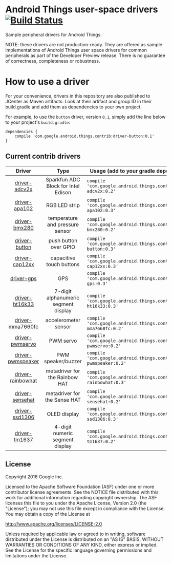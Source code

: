 Android Things user-space drivers [![Build Status](https://travis-ci.org/androidthings/contrib-drivers.svg?branch=master)](https://travis-ci.org/androidthings/contrib-drivers) 
=================================

Sample peripheral drivers for Android Things.

NOTE: these drivers are not production-ready. They are offered as sample
implementations of Android Things user space drivers for common peripherals
as part of the Developer Preview release. There is no guarantee
of correctness, completeness or robustness.


How to use a driver
===================

For your convenience, drivers in this repository are also published to JCenter
as Maven artifacts. Look at their artifact and group ID in their build.gradle
and add them as dependencies to your own project.

For example, to use the `button` driver, version `0.1`, simply add the line
below to your project's `build.gradle`:


```
dependencies {
    compile 'com.google.android.things.contrib:driver-button:0.1'
}
```


Current contrib drivers
-----------------------

<!-- DRIVER_LIST_START -->
Driver | Type | Usage (add to your gradle dependencies) | Note
:---:|:---:| --- | ---
[driver-adcv2x](adcv2x) | Sparkfun ADC Block for Intel Edison | `compile 'com.google.android.things.contrib:driver-adcv2x:0.2'` | [sample](https://github.com/androidthings/drivers-samples/tree/master/adcv2x) [changelog](adcv2x/CHANGELOG.md)
[driver-apa102](apa102) | RGB LED strip | `compile 'com.google.android.things.contrib:driver-apa102:0.3'` | [sample](https://github.com/androidthings/drivers-samples/tree/master/apa102) [changelog](apa102/CHANGELOG.md)
[driver-bmx280](bmx280) | temperature and pressure sensor | `compile 'com.google.android.things.contrib:driver-bmx280:0.2'` | [sample](https://github.com/androidthings/drivers-samples/tree/master/bmx280) [changelog](bmx280/CHANGELOG.md)
[driver-button](button) | push button over GPIO | `compile 'com.google.android.things.contrib:driver-button:0.3'` | [sample](https://github.com/androidthings/drivers-samples/tree/master/button) [changelog](button/CHANGELOG.md)
[driver-cap12xx](cap12xx) | capacitive touch buttons | `compile 'com.google.android.things.contrib:driver-cap12xx:0.3'` | [sample](https://github.com/androidthings/drivers-samples/tree/master/cap12xx) [changelog](cap12xx/CHANGELOG.md)
[driver-gps](gps) | GPS | `compile 'com.google.android.things.contrib:driver-gps:0.3'` | [sample](https://github.com/androidthings/drivers-samples/tree/master/gps) [changelog](gps/CHANGELOG.md)
[driver-ht16k33](ht16k33) | 7-digit alphanumeric segment display | `compile 'com.google.android.things.contrib:driver-ht16k33:0.3'` | [sample](https://github.com/androidthings/drivers-samples/tree/master/ht16k33) [changelog](ht16k33/CHANGELOG.md)
[driver-mma7660fc](mma7660fc) | accelerometer sensor | `compile 'com.google.android.things.contrib:driver-mma7660fc:0.2'` | [sample](https://github.com/androidthings/drivers-samples/tree/master/mma7660fc) [changelog](mma7660fc/CHANGELOG.md)
[driver-pwmservo](pwmservo) | PWM servo | `compile 'com.google.android.things.contrib:driver-pwmservo:0.2'` | [sample](https://github.com/androidthings/drivers-samples/tree/master/pwmservo) [changelog](pwmservo/CHANGELOG.md)
[driver-pwmspeaker](pwmspeaker) | PWM speaker/buzzer | `compile 'com.google.android.things.contrib:driver-pwmspeaker:0.2'` | [sample](https://github.com/androidthings/drivers-samples/tree/master/pwmspeaker) [changelog](pwmspeaker/CHANGELOG.md)
[driver-rainbowhat](rainbowhat) | metadriver for the Rainbow HAT | `compile 'com.google.android.things.contrib:driver-rainbowhat:0.3'` | [sample](https://github.com/androidthings/weatherstation) [changelog](rainbowhat/CHANGELOG.md)
[driver-sensehat](sensehat) | metadriver for the Sense HAT | `compile 'com.google.android.things.contrib:driver-sensehat:0.2'` | [sample](https://github.com/androidthings/drivers-samples/tree/master/sensehat) [changelog](sensehat/CHANGELOG.md)
[driver-ssd1306](ssd1306) | OLED display | `compile 'com.google.android.things.contrib:driver-ssd1306:0.3'` | [sample](https://github.com/androidthings/drivers-samples/tree/master/ssd1306) [changelog](ssd1306/CHANGELOG.md)
[driver-tm1637](tm1637) | 4-digit numeric segment display | `compile 'com.google.android.things.contrib:driver-tm1637:0.2'` | [sample](https://github.com/androidthings/drivers-samples/tree/master/tm1637) [changelog](tm1637/CHANGELOG.md)
<!-- DRIVER_LIST_END -->

License
-------

Copyright 2016 Google Inc.

Licensed to the Apache Software Foundation (ASF) under one or more contributor
license agreements.  See the NOTICE file distributed with this work for
additional information regarding copyright ownership.  The ASF licenses this
file to you under the Apache License, Version 2.0 (the "License"); you may not
use this file except in compliance with the License.  You may obtain a copy of
the License at

  http://www.apache.org/licenses/LICENSE-2.0

Unless required by applicable law or agreed to in writing, software
distributed under the License is distributed on an "AS IS" BASIS, WITHOUT
WARRANTIES OR CONDITIONS OF ANY KIND, either express or implied.  See the
License for the specific language governing permissions and limitations under
the License.
